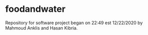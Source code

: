 # foodandwater
Repository for software project began on 22:49 est 12/22/2020 by Mahmoud Anklis and Hasan Kibria.
